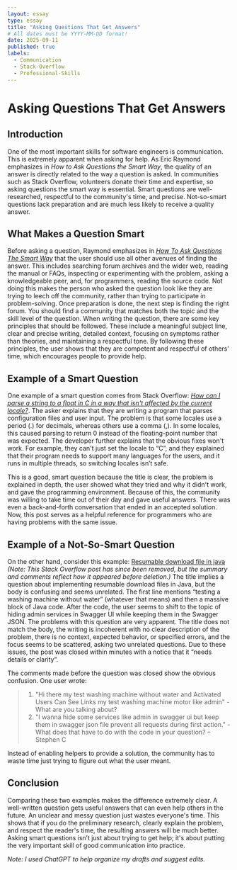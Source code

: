 ```yaml
---
layout: essay
type: essay
title: "Asking Questions That Get Answers"
# All dates must be YYYY-MM-DD format!
date: 2025-09-11
published: true
labels:
  - Communication
  - Stack-Overflow
  - Professional-Skills
---
```

# Asking Questions That Get Answers


## Introduction
One of the most important skills for software engineers is communication. This is extremely apparent when asking for help. As Eric Raymond emphasizes in *How to Ask Questions the Smart Way*, the quality of an answer is directly related to the way a question is asked. In communities such as Stack Overflow, volunteers donate their time and expertise, so asking questions the smart way is essential. Smart questions are well-researched, respectful to the community's time, and precise. Not-so-smart questions lack preparation and are much less likely to receive a quality answer.

## What Makes a Question Smart
Before asking a question, Raymond emphasizes in [*How To Ask Questions The Smart Way*](http://www.catb.org/esr/faqs/smart-questions.html) that the user should use all other avenues of finding the answer. This includes searching forum archives and the wider web, reading the manual or FAQs, inspecting or experimenting with the problem, asking a knowledgeable peer, and, for programmers, reading the source code. Not doing this makes the person who asked the question look like they are trying to leech off the community, rather than trying to participate in problem-solving.
Once preparation is done, the next step is finding the right forum. You should find a community that matches both the topic and the skill level of the question.
When writing the question, there are some key principles that should be followed. These include a meaningful subject line, clear and precise writing, detailed context, focusing on symptoms rather than theories, and maintaining a respectful tone. By following these principles, the user shows that they are competent and respectful of others’ time, which encourages people to provide help.

## Example of a Smart Question
One example of a smart question comes from Stack Overflow: [*How can I parse a string to a float in C in a way that isn't affected by the current locale?*](https://stackoverflow.com/questions/79744769/how-can-i-parse-a-string-to-a-float-in-c-in-a-way-that-isnt-affected-by-the-cur).
The asker explains that they are writing a program that parses configuration files and user input. The problem is that some locales use a period (.) for decimals, whereas others use a comma (,). In some locales, this caused parsing to return 0 instead of the floating-point number that was expected.
The developer further explains that the obvious fixes won't work. For example, they can't just set the locale to “C”, and they explained that their program needs to support many languages for the users, and it runs in multiple threads, so switching locales isn’t safe.

This is a good, smart question because the title is clear, the problem is explained in depth, the user showed what they tried and why it didn't work, and gave the programming environment. Because of this, the community was willing to take time out of their day and gave useful answers. There was even a back-and-forth conversation that ended in an accepted solution. 
Now, this post serves as a helpful reference for programmers who are having problems with the same issue.

## Example of a Not-So-Smart Question
On the other hand, consider this example:
[Resumable download file in java](https://stackoverflow.com/questions/79761495/resumable-download-file-in-java)  *(Note: This Stack Overflow post has since been removed, but the summary and comments reflect how it appeared before deletion.)*
The title implies a question about implementing resumable download files in Java, but the body is confusing and seems unrelated. The first line mentions “testing a washing machine without water” (whatever that means)  and then a massive block of Java code. After the code, the user seems to shift to the topic of hiding admin services in Swagger UI while keeping them in the Swagger JSON. 
The problems with this question are very apparent. The title does not match the body, the writing is incoherent with no clear description of the problem, there is no context, expected behavior, or specified errors, and the focus seems to be scattered, asking two unrelated questions. Due to these issues, the post was closed within minutes with a notice that it “needs details or clarity”.

The comments made before the question was closed show the obvious confusion. One user wrote:  


> 1) "Hi there my test washing machine without water and Activated Users Can See Links my test washing machine motor like admin" - What are you talking about?  
> 2) "I wanna hide some services like admin in swagger ui but keep them in swagger json file prevent all requests during first action." - What does that have to do with the code in your question? – Stephen C

Instead of enabling helpers to provide a solution, the community has to waste time just trying to figure out what the user meant.

## Conclusion

Comparing these two examples makes the difference extremely clear. A well-written question gets useful answers that can even help others in the future. An unclear and messy question just wastes everyone's time. This shows that if you do the preliminary research, clearly explain the problem, and respect the reader's time, the resulting answers will be much better. Asking smart questions isn’t just about trying to get help; it's about putting the very important skill of good communication into practice.


*Note: I used ChatGPT to help organize my drafts and suggest edits.*
